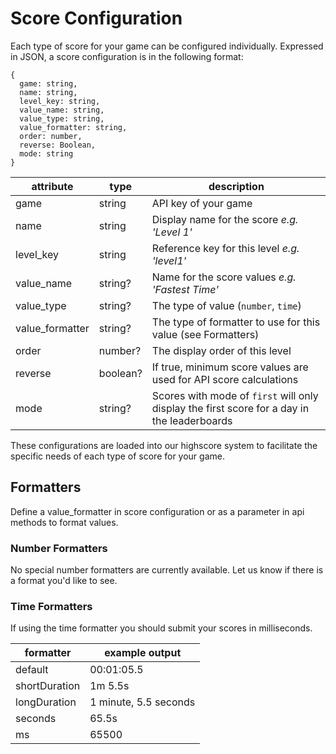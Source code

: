 # Score Configuration

Each type of score for your game can be configured individually. Expressed in JSON, a score configuration is in the following format:

```
{
  game: string,
  name: string,
  level_key: string,
  value_name: string,
  value_type: string,
  value_formatter: string,
  order: number,
  reverse: Boolean,
  mode: string
}
```
| attribute        | type        | description  |
| ---------------- | ----------- | ------------ |
| game             | string      | API key of your game |
| name             | string      | Display name for the score *e.g. 'Level 1'* |
| level_key        | string      | Reference key for this level *e.g. 'level1'* |
| value_name       | string?     | Name for the score values *e.g. 'Fastest Time'* |
| value_type       | string?     | The type of value (`number`, `time`) |
| value_formatter  | string?     | The type of formatter to use for this value (see Formatters) |
| order            | number?     | The display order of this level |
| reverse          | boolean?    | If true, minimum score values are used for API score calculations |
| mode             | string?     | Scores with mode of `first` will only display the first score for a day in the leaderboards |

These configurations are loaded into our highscore system to facilitate the specific needs of each type of score for your game.

## Formatters

Define a value_formatter in score configuration or as a parameter in api methods to format values.

### Number Formatters

No special number formatters are currently available.  Let us know if there is a format you'd like to see.

### Time Formatters

If using the time formatter you should submit your scores in milliseconds.

| formatter     | example output|
| ------------- | ------------- |
|default|00:01:05.5
|shortDuration|1m 5.5s
|longDuration|1 minute, 5.5 seconds
|seconds|65.5s
|ms|65500
